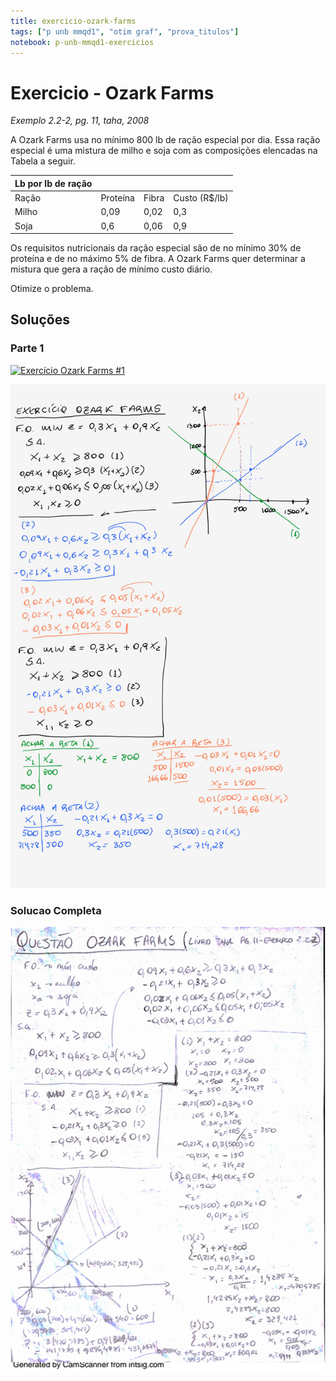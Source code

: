 ```yaml
---
title: exercicio-ozark-farms
tags: ["p unb mmqd1", "otim graf", "prova_titulos"]
notebook: p-unb-mmqd1-exercicios
---
```


# Exercicio - Ozark Farms
*Exemplo 2.2-2, pg. 11, taha, 2008*

A Ozark Farms usa no mínimo 800 lb de ração especial por dia. Essa ração especial é uma mistura de milho e soja com as composições elencadas na Tabela a seguir.

| Lb por lb   de ração |          |       |               |
|----------------------|----------|-------|---------------|
| Ração                | Proteína | Fibra | Custo (R$/lb) |
| Milho                | 0,09     | 0,02  | 0,3           |
| Soja                 | 0,6      | 0,06  | 0,9           |

Os requisitos nutricionais da ração especial são de no mínimo 30% de proteína e de no máximo 5% de fibra. A Ozark Farms quer determinar a mistura que gera a ração de mínimo custo diário.

Otimize o problema.

## Soluções

### Parte 1

[![Exercício Ozark Farms #1](https://img.youtube.com/vi/aaPKqkJrbzc/0.jpg)](https://www.youtube.com/watch?v=aaPKqkJrbzc)

![exercicio-ozark-farms-solucao-parte1.jpg](/exercicios/exercicio-ozark-farms-md/exercicio-ozark-farms-solucao-parte1.jpg)

### Solucao Completa

![exercicio-ozark-farms-solucao.png](/exercicios/exercicio-ozark-farms-md/exercicio-ozark-farms-solucao.png)

